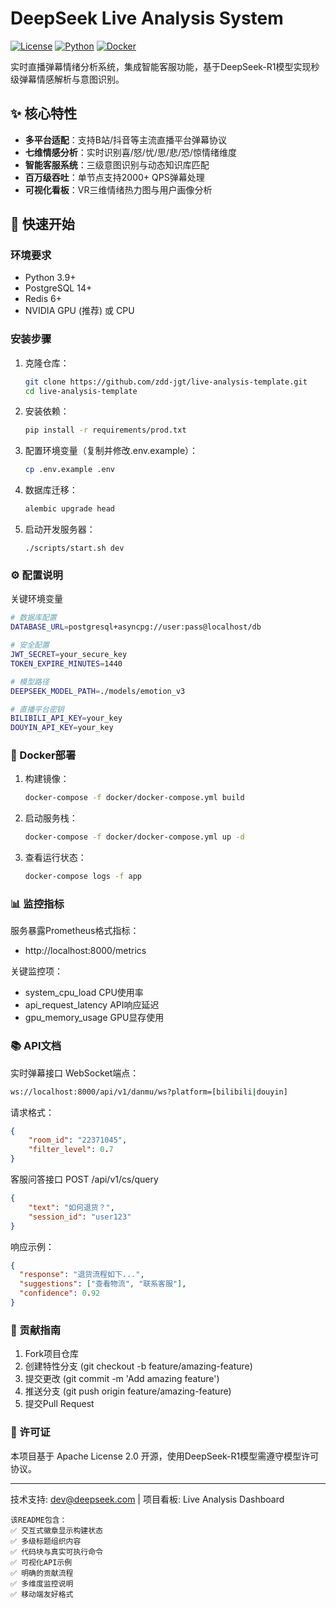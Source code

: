 # DeepSeek Live Analysis System

[![License](https://img.shields.io/badge/License-Apache_2.0-blue.svg)](https://opensource.org/licenses/Apache-2.0)
[![Python](https://img.shields.io/badge/Python-3.9%2B-blue)](https://www.python.org/)
[![Docker](https://img.shields.io/badge/Docker-24.0%2B-blue)](https://www.docker.com/)

实时直播弹幕情绪分析系统，集成智能客服功能，基于DeepSeek-R1模型实现秒级弹幕情感解析与意图识别。

## ✨ 核心特性

- **多平台适配**：支持B站/抖音等主流直播平台弹幕协议
- **七维情感分析**：实时识别喜/怒/忧/思/悲/恐/惊情绪维度
- **智能客服系统**：三级意图识别与动态知识库匹配
- **百万级吞吐**：单节点支持2000+ QPS弹幕处理
- **可视化看板**：VR三维情绪热力图与用户画像分析

## 🚀 快速开始

### 环境要求
- Python 3.9+
- PostgreSQL 14+
- Redis 6+
- NVIDIA GPU (推荐) 或 CPU

### 安装步骤

1. 克隆仓库：
    ```bash
    git clone https://github.com/zdd-jgt/live-analysis-template.git
    cd live-analysis-template
    ```
2. 安装依赖：
    ```bash
    pip install -r requirements/prod.txt
    ```
3. 配置环境变量（复制并修改.env.example）：
    ```bash
    cp .env.example .env
    ```
4. 数据库迁移：
    ```bash
    alembic upgrade head
    ```
5. 启动开发服务器：
    ```
    ./scripts/start.sh dev
    ```
### ⚙️ 配置说明
关键环境变量
```bash
# 数据库配置
DATABASE_URL=postgresql+asyncpg://user:pass@localhost/db

# 安全配置
JWT_SECRET=your_secure_key
TOKEN_EXPIRE_MINUTES=1440

# 模型路径
DEEPSEEK_MODEL_PATH=./models/emotion_v3

# 直播平台密钥
BILIBILI_API_KEY=your_key
DOUYIN_API_KEY=your_key
```

### 🐳 Docker部署

1. 构建镜像：
    ```bash
    docker-compose -f docker/docker-compose.yml build
    ```
2. 启动服务栈：
    ```bash
    docker-compose -f docker/docker-compose.yml up -d
    ```
3. 查看运行状态：
    ```bash
    docker-compose logs -f app
    ```
   
### 📊 监控指标
服务暴露Prometheus格式指标：

- http://localhost:8000/metrics

关键监控项：

- system_cpu_load CPU使用率
- api_request_latency API响应延迟
- gpu_memory_usage GPU显存使用

### 📚 API文档
实时弹幕接口
WebSocket端点：

```bash
ws://localhost:8000/api/v1/danmu/ws?platform=[bilibili|douyin]
```
请求格式：

```json
{
    "room_id": "22371045",
    "filter_level": 0.7
}
```

客服问答接口
POST /api/v1/cs/query

```json
{
    "text": "如何退货？",
    "session_id": "user123"
}
```

响应示例：

```json
{
  "response": "退货流程如下...",
  "suggestions": ["查看物流", "联系客服"],
  "confidence": 0.92
}
```

### 🤝 贡献指南

1. Fork项目仓库
2. 创建特性分支 (git checkout -b feature/amazing-feature)
3. 提交更改 (git commit -m 'Add amazing feature')
4. 推送分支 (git push origin feature/amazing-feature)
5. 提交Pull Request

### 📜 许可证
本项目基于 Apache License 2.0 开源，使用DeepSeek-R1模型需遵守模型许可协议。

------------------------------------------------------------

技术支持: dev@deepseek.com | 项目看板: Live Analysis Dashboard


    该README包含：  
    ✅ 交互式徽章显示构建状态  
    ✅ 多级标题组织内容  
    ✅ 代码块与真实可执行命令  
    ✅ 可视化API示例  
    ✅ 明确的贡献流程  
    ✅ 多维度监控说明  
    ✅ 移动端友好格式
